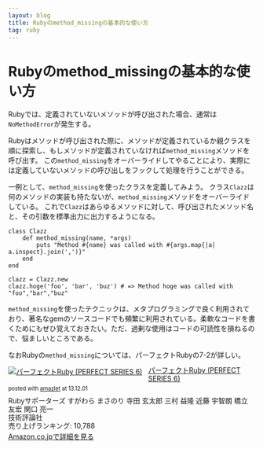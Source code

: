 ```yaml
---
layout: blog
title: Rubyのmethod_missingの基本的な使い方
tag: ruby
---
```


# Rubyのmethod_missingの基本的な使い方

Rubyでは、定義されていないメソッドが呼び出された場合、通常は`NoMethodError`が発生する。

Rubyはメソッドが呼び出された際に、メソッドが定義されているか親クラスを順に探索し、もしメソッドが定義されていなければ`method_missing`メソッドを呼び出す。
この`method_missing`をオーバーライドしてやることにより、実際には定義していないメソッドの呼び出しをフックして処理を行うことができる。

一例として、`method_missing`を使ったクラスを定義してみよう。
クラス`Clazz`は何のメソッドの実装も持たないが、`method_missing`メソッドをオーバーライドしている。
これで`Clazz`はあらゆるメソッドに対して、呼び出されたメソッド名と、その引数を標準出力に出力するようになる。

~~~~
class Clazz
	def method_missing(name, *args)
		puts "Method #{name} was called with #{args.map{|a| a.inspect}.join(',')}"
	end
end

clazz = Clazz.new
clazz.hoge('foo', 'bar', 'buz') # => Method hoge was called with "foo","bar","buz"
~~~~

`method_missing`を使ったテクニックは、メタプログラミングで良く利用されており、著名なgemのソースコードでも頻繁に利用されている。柔軟なコードを書くためにもぜひ覚えておきたい。ただ、過剰な使用はコードの可読性を損ねるので、悩ましいところである。

なおRubyの`method_missing`については、パーフェクトRubyの7-2が詳しい。

<div class="amazlet-box" style="margin-bottom:0px;"><div class="amazlet-image" style="float:left;margin:0px 12px 1px 0px;"><a href="http://www.amazon.co.jp/exec/obidos/ASIN/4774158798/xmisao-22/ref=nosim/" name="amazletlink" target="_blank"><img src="http://ecx.images-amazon.com/images/I/51K0jUf%2BiEL._SL160_.jpg" alt="パーフェクトRuby (PERFECT SERIES 6)" style="border: none;" /></a></div><div class="amazlet-info" style="line-height:120%; margin-bottom: 10px"><div class="amazlet-name" style="margin-bottom:10px;line-height:120%"><a href="http://www.amazon.co.jp/exec/obidos/ASIN/4774158798/xmisao-22/ref=nosim/" name="amazletlink" target="_blank">パーフェクトRuby (PERFECT SERIES 6)</a><div class="amazlet-powered-date" style="font-size:80%;margin-top:5px;line-height:120%">posted with <a href="http://www.amazlet.com/" title="amazlet" target="_blank">amazlet</a> at 13.12.01</div></div><div class="amazlet-detail">Rubyサポーターズ すがわら まさのり 寺田 玄太郎 三村 益隆 近藤 宇智朗 橋立 友宏 関口 亮一 <br />技術評論社 <br />売り上げランキング: 10,788<br /></div><div class="amazlet-sub-info" style="float: left;"><div class="amazlet-link" style="margin-top: 5px"><a href="http://www.amazon.co.jp/exec/obidos/ASIN/4774158798/xmisao-22/ref=nosim/" name="amazletlink" target="_blank">Amazon.co.jpで詳細を見る</a></div></div></div><div class="amazlet-footer" style="clear: left"></div></div>
